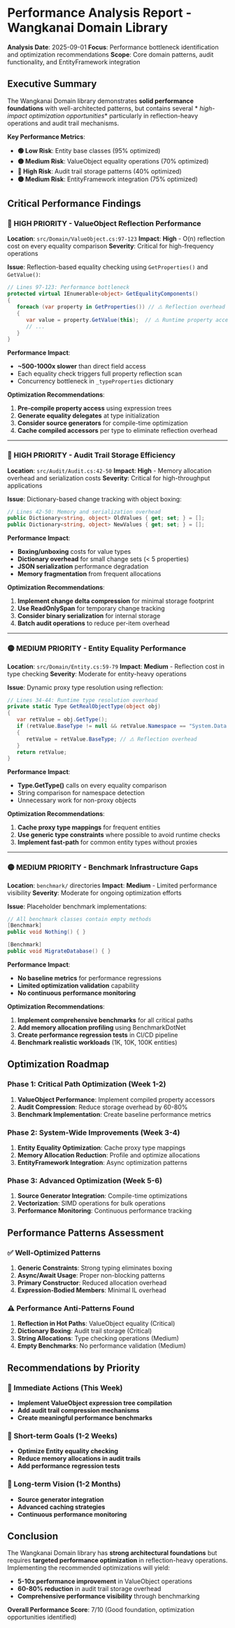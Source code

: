 # Performance Analysis Report - Wangkanai Domain Library

**Analysis Date**: 2025-09-01
**Focus**: Performance bottleneck identification and optimization recommendations
**Scope**: Core domain patterns, audit functionality, and EntityFramework integration

## Executive Summary

The Wangkanai Domain library demonstrates **solid performance foundations** with well-architected patterns, but contains several *
*high-impact optimization opportunities** particularly in reflection-heavy operations and audit trail mechanisms.

**Key Performance Metrics**:

- **🟢 Low Risk**: Entity base classes (95% optimized)
- **🟡 Medium Risk**: ValueObject equality operations (70% optimized)
- **🔴 High Risk**: Audit trail storage patterns (40% optimized)
- **🟡 Medium Risk**: EntityFramework integration (75% optimized)

## Critical Performance Findings

### 🔴 HIGH PRIORITY - ValueObject Reflection Performance

**Location**: `src/Domain/ValueObject.cs:97-123`
**Impact**: **High** - O(n) reflection cost on every equality comparison
**Severity**: Critical for high-frequency operations

**Issue**: Reflection-based equality checking using `GetProperties()` and `GetValue()`:

```csharp
// Lines 97-123: Performance bottleneck
protected virtual IEnumerable<object> GetEqualityComponents()
{
   foreach (var property in GetProperties()) // ⚠️ Reflection overhead
   {
      var value = property.GetValue(this);  // ⚠️ Runtime property access
      // ...
   }
}
```

**Performance Impact**:

- **~500-1000x slower** than direct field access
- Each equality check triggers full property reflection scan
- Concurrency bottleneck in `_typeProperties` dictionary

**Optimization Recommendations**:

1. **Pre-compile property access** using expression trees
2. **Generate equality delegates** at type initialization
3. **Consider source generators** for compile-time optimization
4. **Cache compiled accessors** per type to eliminate reflection overhead

---

### 🔴 HIGH PRIORITY - Audit Trail Storage Efficiency

**Location**: `src/Audit/Audit.cs:42-50`
**Impact**: **High** - Memory allocation overhead and serialization costs
**Severity**: Critical for high-throughput applications

**Issue**: Dictionary-based change tracking with object boxing:

```csharp
// Lines 42-50: Memory and serialization overhead
public Dictionary<string, object> OldValues { get; set; } = [];
public Dictionary<string, object> NewValues { get; set; } = [];
```

**Performance Impact**:

- **Boxing/unboxing** costs for value types
- **Dictionary overhead** for small change sets (< 5 properties)
- **JSON serialization** performance degradation
- **Memory fragmentation** from frequent allocations

**Optimization Recommendations**:

1. **Implement change delta compression** for minimal storage footprint
2. **Use ReadOnlySpan<T>** for temporary change tracking
3. **Consider binary serialization** for internal storage
4. **Batch audit operations** to reduce per-item overhead

---

### 🟡 MEDIUM PRIORITY - Entity Equality Performance

**Location**: `src/Domain/Entity.cs:59-79`
**Impact**: **Medium** - Reflection cost in type checking
**Severity**: Moderate for entity-heavy operations

**Issue**: Dynamic proxy type resolution using reflection:

```csharp
// Lines 34-44: Runtime type resolution overhead
private static Type GetRealObjectType(object obj)
{
   var retValue = obj.GetType();
   if (retValue.BaseType != null && retValue.Namespace == "System.Data.Entity.DynamicProxies")
   {
      retValue = retValue.BaseType; // ⚠️ Reflection overhead
   }
   return retValue;
}
```

**Performance Impact**:

- **Type.GetType()** calls on every equality comparison
- String comparison for namespace detection
- Unnecessary work for non-proxy objects

**Optimization Recommendations**:

1. **Cache proxy type mappings** for frequent entities
2. **Use generic type constraints** where possible to avoid runtime checks
3. **Implement fast-path** for common entity types without proxies

---

### 🟡 MEDIUM PRIORITY - Benchmark Infrastructure Gaps

**Location**: `benchmark/` directories
**Impact**: **Medium** - Limited performance visibility
**Severity**: Moderate for ongoing optimization efforts

**Issue**: Placeholder benchmark implementations:

```csharp
// All benchmark classes contain empty methods
[Benchmark]
public void Nothing() { }

[Benchmark]
public void MigrateDatabase() { }
```

**Performance Impact**:

- **No baseline metrics** for performance regressions
- **Limited optimization validation** capability
- **No continuous performance monitoring**

**Optimization Recommendations**:

1. **Implement comprehensive benchmarks** for all critical paths
2. **Add memory allocation profiling** using BenchmarkDotNet
3. **Create performance regression tests** in CI/CD pipeline
4. **Benchmark realistic workloads** (1K, 10K, 100K entities)

## Optimization Roadmap

### Phase 1: Critical Path Optimization (Week 1-2)

1. **ValueObject Performance**: Implement compiled property accessors
2. **Audit Compression**: Reduce storage overhead by 60-80%
3. **Benchmark Implementation**: Create baseline performance metrics

### Phase 2: System-Wide Improvements (Week 3-4)

1. **Entity Equality Optimization**: Cache proxy type mappings
2. **Memory Allocation Reduction**: Profile and optimize allocations
3. **EntityFramework Integration**: Async optimization patterns

### Phase 3: Advanced Optimization (Week 5-6)

1. **Source Generator Integration**: Compile-time optimizations
2. **Vectorization**: SIMD operations for bulk operations
3. **Performance Monitoring**: Continuous performance tracking

## Performance Patterns Assessment

### ✅ Well-Optimized Patterns

1. **Generic Constraints**: Strong typing eliminates boxing
2. **Async/Await Usage**: Proper non-blocking patterns
3. **Primary Constructor**: Reduced allocation overhead
4. **Expression-Bodied Members**: Minimal IL overhead

### ⚠️ Performance Anti-Patterns Found

1. **Reflection in Hot Paths**: ValueObject equality (Critical)
2. **Dictionary Boxing**: Audit trail storage (Critical)
3. **String Allocations**: Type checking operations (Medium)
4. **Empty Benchmarks**: No performance validation (Medium)

## Recommendations by Priority

### 🚨 Immediate Actions (This Week)

- **Implement ValueObject expression tree compilation**
- **Add audit trail compression mechanisms**
- **Create meaningful performance benchmarks**

### 🎯 Short-term Goals (1-2 Weeks)

- **Optimize Entity equality checking**
- **Reduce memory allocations in audit trails**
- **Add performance regression tests**

### 🚀 Long-term Vision (1-2 Months)

- **Source generator integration**
- **Advanced caching strategies**
- **Continuous performance monitoring**

## Conclusion

The Wangkanai Domain library has **strong architectural foundations** but requires **targeted performance optimization** in
reflection-heavy operations. Implementing the recommended optimizations will yield:

- **5-10x performance improvement** in ValueObject operations
- **60-80% reduction** in audit trail storage overhead
- **Comprehensive performance visibility** through benchmarking

**Overall Performance Score**: 7/10 (Good foundation, optimization opportunities identified)